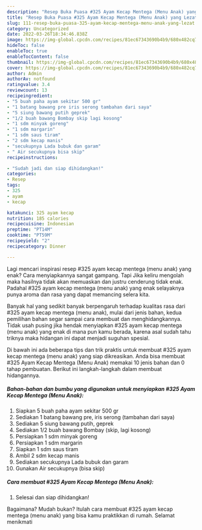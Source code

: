 ```yaml
---
description: "Resep Buka Puasa #325 Ayam Kecap Mentega (Menu Anak) yang Lezat"
title: "Resep Buka Puasa #325 Ayam Kecap Mentega (Menu Anak) yang Lezat"
slug: 111-resep-buka-puasa-325-ayam-kecap-mentega-menu-anak-yang-lezat
category: Uncategorized
date: 2022-03-26T18:34:46.838Z
image: https://img-global.cpcdn.com/recipes/81ec67343690b4b9/680x482cq70/325-ayam-kecap-mentega-menu-anak-foto-resep-utama.jpg
hideToc: false
enableToc: true
enableTocContent: false
thumbnail: https://img-global.cpcdn.com/recipes/81ec67343690b4b9/680x482cq70/325-ayam-kecap-mentega-menu-anak-foto-resep-utama.jpg
cover: https://img-global.cpcdn.com/recipes/81ec67343690b4b9/680x482cq70/325-ayam-kecap-mentega-menu-anak-foto-resep-utama.jpg
author: Admin
authorAv: notfound
ratingvalue: 3.4
reviewcount: 13
recipeingredient:
- "5 buah paha ayam sekitar 500 gr"
- "1 batang bawang pre iris serong tambahan dari saya"
- "5 siung bawang putih geprek"
- "1/2 buah bawang Bombay skip lagi kosong"
- "1 sdm minyak goreng"
- "1 sdm margarin"
- "1 sdm saus tiram"
- "2 sdm kecap manis"
- "secukupnya Lada bubuk dan garam"
- " Air secukupnya bisa skip"
recipeinstructions:

- "Sudah jadi dan siap dihidangkan!"
categories:
- Resep
tags:
- 325
- ayam
- kecap

katakunci: 325 ayam kecap 
nutrition: 185 calories
recipecuisine: Indonesian
preptime: "PT14M"
cooktime: "PT59M"
recipeyield: "2"
recipecategory: Dinner

---
```



Lagi mencari inspirasi resep #325 ayam kecap mentega (menu anak) yang enak? Cara menyiapkannya sangat gampang. Tapi Jika keliru mengolah maka hasilnya tidak akan memuaskan dan justru cenderung tidak enak. Padahal #325 ayam kecap mentega (menu anak) yang enak selayaknya punya aroma dan rasa yang dapat memancing selera kita.




Banyak hal yang sedikit banyak berpengaruh terhadap kualitas rasa dari #325 ayam kecap mentega (menu anak), mulai dari jenis bahan, kedua pemilihan bahan segar sampai cara membuat dan menghidangkannya. Tidak usah pusing jika hendak menyiapkan #325 ayam kecap mentega (menu anak) yang enak di mana pun kamu berada, karena asal sudah tahu triknya maka hidangan ini dapat menjadi suguhan spesial.


Di bawah ini ada beberapa tips dan trik praktis untuk membuat #325 ayam kecap mentega (menu anak) yang siap dikreasikan. Anda bisa membuat #325 Ayam Kecap Mentega (Menu Anak) memakai 10 jenis bahan dan 0 tahap pembuatan. Berikut ini langkah-langkah dalam membuat hidangannya.

<!--inarticleads1-->

##### Bahan-bahan dan bumbu yang digunakan untuk menyiapkan #325 Ayam Kecap Mentega (Menu Anak):

1. Siapkan 5 buah paha ayam sekitar 500 gr
1. Sediakan 1 batang bawang pre, iris serong (tambahan dari saya)
1. Sediakan 5 siung bawang putih, geprek
1. Sediakan 1/2 buah bawang Bombay (skip, lagi kosong)
1. Persiapkan 1 sdm minyak goreng
1. Persiapkan 1 sdm margarin
1. Siapkan 1 sdm saus tiram
1. Ambil 2 sdm kecap manis
1. Sediakan secukupnya Lada bubuk dan garam
1. Gunakan  Air secukupnya (bisa skip)




<!--inarticleads2-->

##### Cara membuat #325 Ayam Kecap Mentega (Menu Anak):


1. Selesai dan siap dihidangkan!



Bagaimana? Mudah bukan? Itulah cara membuat #325 ayam kecap mentega (menu anak) yang bisa kamu praktikkan di rumah. Selamat menikmati
